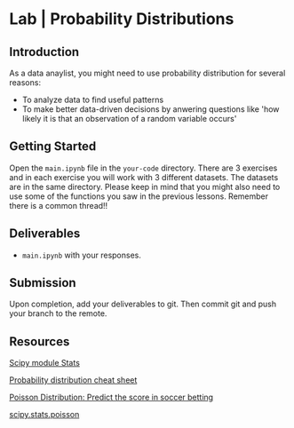 


# Lab | Probability Distributions


## Introduction

As a data anaylist, you might need to use probability distribution for several reasons: 
- To analyze data to find useful patterns
- To make better data-driven decisions by anwering questions like 'how likely it is that an observation of a random variable occurs'

## Getting Started

Open the `main.ipynb` file in the `your-code` directory. There are 3 exercises and in each exercise you will work with 3 different datasets. The datasets are in the same directory. Please keep in mind that you might also need to use some of the functions you saw in the previous lessons. Remember there is a common thread!! 

## Deliverables

- `main.ipynb` with your responses.

## Submission

Upon completion, add your deliverables to git. Then commit git and push your branch to the remote.

## Resources

[Scipy module Stats](https://docs.scipy.org/doc/scipy/reference/stats.html)

[Probability distribution cheat sheet](http://blog.cloudera.com/blog/2015/12/common-probability-distributions-the-data-scientists-crib-sheet/)

[Poisson Distribution: Predict the score in soccer betting](https://www.pinnacle.com/en/betting-articles/Soccer/how-to-calculate-poisson-distribution/MD62MLXUMKMXZ6A8)

[scipy.stats.poisson](https://docs.scipy.org/doc/scipy/reference/generated/scipy.stats.poisson.html)
